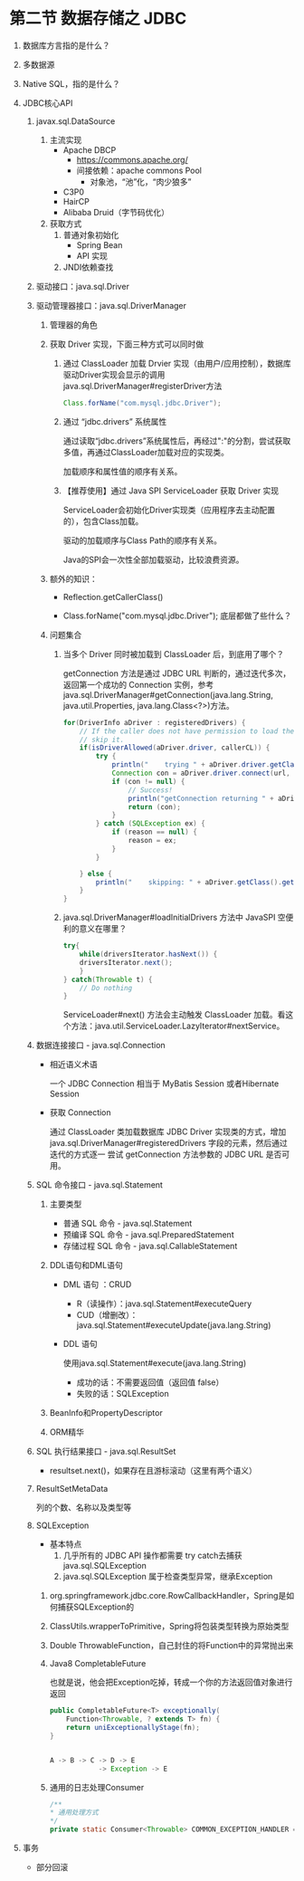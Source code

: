 # 第二节 数据存储之 JDBC

1. 数据库方言指的是什么？

2. 多数据源

3. Native SQL，指的是什么？

4. JDBC核心API

   1. javax.sql.DataSource

      1. 主流实现
         * Apache DBCP
           * https://commons.apache.org/
           * 间接依赖：apache commons Pool
             * 对象池，“池”化，“肉少狼多”
         * C3P0
         * HairCP
         * Alibaba Druid（字节码优化）
      2. 获取方式
         1. 普通对象初始化
            * Spring Bean
            * API 实现
         2. JNDI依赖查找

   2. 驱动接口：java.sql.Driver

   3. 驱动管理器接口：java.sql.DriverManager

      1. 管理器的角色

      2. 获取 Driver 实现，下面三种方式可以同时做

         1. 通过 ClassLoader 加载 Drvier 实现（由用户/应用控制），数据库驱动Driver实现会显示的调用java.sql.DriverManager#registerDriver方法

            ```java
            Class.forName("com.mysql.jdbc.Driver");
            ```

         2. 通过 “jdbc.drivers” 系统属性

            通过读取“jdbc.drivers”系统属性后，再经过":"的分割，尝试获取多值，再通过ClassLoader加载对应的实现类。

            加载顺序和属性值的顺序有关系。

         3. 【推荐使用】通过 Java SPI ServiceLoader 获取 Driver 实现
         
            ServiceLoader会初始化Driver实现类（应用程序去主动配置的），包含Class加载。
            
            驱动的加载顺序与Class Path的顺序有关系。
            
            Java的SPI会一次性全部加载驱动，比较浪费资源。

      3. 额外的知识：

         * Reflection.getCallerClass()

         * Class.forName("com.mysql.jdbc.Driver"); 底层都做了些什么？

      4. 问题集合

         1. 当多个 Driver 同时被加载到 ClassLoader 后，到底用了哪个？

            getConnection 方法是通过 JDBC URL 判断的，通过迭代多次，返回第一个成功的 Connection 实例，参考java.sql.DriverManager#getConnection(java.lang.String, java.util.Properties, java.lang.Class<?>)方法。

            ```java
            for(DriverInfo aDriver : registeredDrivers) {
                // If the caller does not have permission to load the driver then
                // skip it.
                if(isDriverAllowed(aDriver.driver, callerCL)) {
                    try {
                        println("    trying " + aDriver.driver.getClass().getName());
                        Connection con = aDriver.driver.connect(url, info);
                        if (con != null) {
                            // Success!
                            println("getConnection returning " + aDriver.driver.getClass().getName());
                            return (con);
                        }
                    } catch (SQLException ex) {
                        if (reason == null) {
                            reason = ex;
                        }
                    }
            
                } else {
                    println("    skipping: " + aDriver.getClass().getName());
                }
            }
            ```

         2. java.sql.DriverManager#loadInitialDrivers 方法中 JavaSPI 空便利的意义在哪里？

            ```java
            try{
            	while(driversIterator.hasNext()) {
            	driversIterator.next();
            	}
            } catch(Throwable t) {
            	// Do nothing
            }
            ```

            ServiceLoader#next() 方法会主动触发 ClassLoader 加载。看这个方法：java.util.ServiceLoader.LazyIterator#nextService。

   4. 数据连接接口 - java.sql.Connection

      * 相近语义术语

        一个 JDBC Connection 相当于 MyBatis Session 或者Hibernate Session

      * 获取 Connection

        通过 ClassLoader 类加载数据库 JDBC Driver 实现类的方式，增加 java.sql.DriverManager#registeredDrivers 字段的元素，然后通过迭代的方式逐一 尝试 getConnection 方法参数的 JDBC URL 是否可用。

   5. SQL 命令接口 - java.sql.Statement

      1. 主要类型

         * 普通 SQL 命令 - java.sql.Statement
         * 预编译 SQL 命令 - java.sql.PreparedStatement
         * 存储过程 SQL 命令 - java.sql.CallableStatement

      2. DDL语句和DML语句

         * DML 语句 ：CRUD

           * R（读操作）：java.sql.Statement#executeQuery
           * CUD（增删改）：java.sql.Statement#executeUpdate(java.lang.String)

         * DDL 语句

           使用java.sql.Statement#execute(java.lang.String)

           * 成功的话：不需要返回值（返回值 false）
           * 失败的话：SQLException

      3. BeanInfo和PropertyDescriptor

      4. ORM精华

   6. SQL 执行结果接口 - java.sql.ResultSet

      * resultset.next()，如果存在且游标滚动（这里有两个语义）

   7. ResultSetMetaData

      列的个数、名称以及类型等

   8. SQLException

      * 基本特点
        1. 几乎所有的 JDBC API 操作都需要 try catch去捕获java.sql.SQLException
        2. java.sql.SQLException 属于检查类型异常，继承Exception

      1. org.springframework.jdbc.core.RowCallbackHandler，Spring是如何捕获SQLException的

      2. ClassUtils.wrapperToPrimitive，Spring将包装类型转换为原始类型

      3. Double ThrowableFunction，自己封住的将Function中的异常抛出来

      4. Java8 CompletableFuture 

         也就是说，他会把Exception吃掉，转成一个你的方法返回值对象进行返回

         ```java
         public CompletableFuture<T> exceptionally(
             Function<Throwable, ? extends T> fn) {
             return uniExceptionallyStage(fn);
         }
         
         
         A -> B -> C -> D -> E
                     -> Exception -> E
         ```

      5. 通用的日志处理Consumer

         ```java
         /**
         * 通用处理方式
         */
         private static Consumer<Throwable> COMMON_EXCEPTION_HANDLER = e -> logger.log(Level.SEVERE, e.getMessage());
         ```

5. 事务

   * 部分回滚

